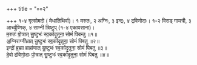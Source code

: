 +++
title = "००२"

+++
१-४ गृत्सोमदो ( मेधातिथिर्वा)। १ मरुतः, २ अग्निः, ३ इन्द्रः, ४ द्रविणोदाः। १-२ विराड् गायत्री, ३ आर्च्युष्णिक्, ४ साम्नी त्रिष्टुप् (१-४ एकावसाना)।  
म॒रुतः॑ पो॒त्रात् सु॒ष्टुभः॑ स्व॒र्कादृ॒तुना॒ सोमं॑ पिबन्तु ॥१॥  
अ॒ग्निराग्नी॑ध्रात् सु॒ष्टुभः॑ स्व॒र्कादृ॒तुना॒ सोमं॑ पिबतु ॥२॥  
इन्द्रो॑ ब्र॒ह्मा ब्राह्म॑णात् सु॒ष्टुभः॑ स्व॒र्कादृ॒तुना॒ सोमं॑ पिबतु ॥३॥  
दे॒वो द्र॑विणो॒दाः पो॒त्रात् सु॒ष्टुभः॑ स्व॒र्कादृ॒तुना॒ सोमं॑ पिबतु ॥४॥